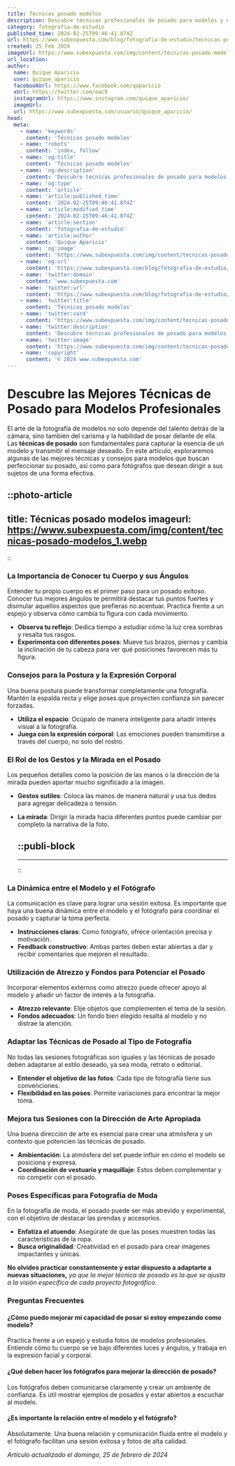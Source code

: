 ```yaml
---
title: Técnicas posado modelos
description: Descubre técnicas profesionales de posado para modelos y eleva la calidad de tus sesiones fotográficas. Consejos prácticos para una imagen perfecta.
category: fotografia-de-estudio
published_time: 2024-02-25T09:46:41.874Z
url: https://www.subexpuesta.com/blog/fotografia-de-estudio/tecnicas-posado-modelos
created: 25 Feb 2024
imageUrl: https://www.subexpuesta.com/img/content/tecnicas-posado-modelos_1.webp
url_location:
author:
  name: Quique Aparicio
  user: quique_aparicio
  facebookUrl: https://www.facebook.com/qaparicio
  xUrl: https://twitter.com/eac9
  instagramUrl: https://www.instagram.com/quique_aparicio/
  imageUrl: 
  url: https://www.subexpuesta.com/usuario/quique_aparicio/
head:
  meta:
    - name: 'keywords'
      content: 'Técnicas posado modelos'
    - name: 'robots'
      content: 'index, follow'
    - name: 'og:title'
      content: 'Técnicas posado modelos'
    - name: 'og:description'
      content: 'Descubre técnicas profesionales de posado para modelos y eleva la calidad de tus sesiones fotográficas. Consejos prácticos para una imagen perfecta.'
    - name: 'og:type'
      content: 'article'
    - name: 'article:published_time'
      content: '2024-02-25T09:46:41.874Z'
    - name: 'article:modified_time'
      content: '2024-02-25T09:46:41.874Z'
    - name: 'article:section'
      content: 'fotografia-de-estudio'
    - name: 'article:author'
      content: 'Quique Aparicio'
    - name: 'og:image'
      content: 'https://www.subexpuesta.com/img/content/tecnicas-posado-modelos_1.webp'
    - name: 'og:url'
      content: 'https://www.subexpuesta.com/blog/fotografia-de-estudio/tecnicas-posado-modelos'
    - name: 'twitter:domain'
      content: 'www.subexpuesta.com'
    - name: 'twitter:url'
      content: 'https://www.subexpuesta.com/blog/fotografia-de-estudio/tecnicas-posado-modelos'
    - name: 'twitter:title'
      content: 'Técnicas posado modelos'
    - name: 'twitter:card'
      content: 'https://www.subexpuesta.com/img/content/tecnicas-posado-modelos_1.webp'
    - name: 'twitter:description'
      content: 'Descubre técnicas profesionales de posado para modelos y eleva la calidad de tus sesiones fotográficas. Consejos prácticos para una imagen perfecta.'
    - name: 'twitter:image'
      content: 'https://www.subexpuesta.com/img/content/tecnicas-posado-modelos_1.webp'
    - name: 'copyright'
      content: '© 2024 www.subexpuesta.com'
---
```

# Descubre las Mejores Técnicas de Posado para Modelos Profesionales

El arte de la fotografía de modelos no solo depende del talento detrás de la cámara, sino también del carisma y la habilidad de posar delante de ella. Las **técnicas de posado** son fundamentales para capturar la esencia de un modelo y transmitir el mensaje deseado. En este artículo, exploraremos algunas de las mejores técnicas y consejos para modelos que buscan perfeccionar su posado, así como para fotógrafos que desean dirigir a sus sujetos de una forma efectiva.


::photo-article
---
title: Técnicas posado modelos
imageurl: https://www.subexpuesta.com/img/content/tecnicas-posado-modelos_1.webp
---
::


### La Importancia de Conocer tu Cuerpo y sus Ángulos
Entender tu propio cuerpo es el primer paso para un posado exitoso. Conocer tus mejores ángulos te permitirá destacar tus puntos fuertes y disimular aquellos aspectos que prefieras no acentuar. Practica frente a un espejo y observa cómo cambia tu figura con cada movimiento.

- **Observa tu reflejo**: Dedica tiempo a estudiar cómo la luz crea sombras y resalta tus rasgos.
- **Experimenta con diferentes poses**: Mueve tus brazos, piernas y cambia la inclinación de tu cabeza para ver qué posiciones favorecen más tu figura.

### Consejos para la Postura y la Expresión Corporal
Una buena postura puede transformar completamente una fotografía. Mantén la espalda recta y elige poses que proyecten confianza sin parecer forzadas.

- **Utiliza el espacio**: Ocúpalo de manera inteligente para añadir interés visual a la fotografía.
- **Juega con la expresión corporal**: Las emociones pueden transmitirse a través del cuerpo, no solo del rostro.

### El Rol de los Gestos y la Mirada en el Posado
Los pequeños detalles como la posición de las manos o la dirección de la mirada pueden aportar mucho significado a la imagen.

- **Gestos sutiles**: Coloca las manos de manera natural y usa tus dedos para agregar delicadeza o tensión.
- **La mirada**: Dirigir la mirada hacia diferentes puntos puede cambiar por completo la narrativa de la foto.


  ::publi-block
  ---
  ---
  ::
  
  
### La Dinámica entre el Modelo y el Fotógrafo
La comunicación es clave para lograr una sesión exitosa. Es importante que haya una buena dinámica entre el modelo y el fotógrafo para coordinar el posado y capturar la toma perfecta.

- **Instrucciones claras**: Como fotógrafo, ofrece orientación precisa y motivación.
- **Feedback constructivo**: Ambas partes deben estar abiertas a dar y recibir comentarios que mejoren el resultado.

### Utilización de Atrezzo y Fondos para Potenciar el Posado
Incorporar elementos externos como atrezzo puede ofrecer apoyo al modelo y añadir un factor de interés a la fotografía.

- **Atrezzo relevante**: Elije objetos que complementen el tema de la sesión.
- **Fondos adecuados**: Un fondo bien elegido resalta al modelo y no distrae la atención.

### Adaptar las Técnicas de Posado al Tipo de Fotografía
No todas las sesiones fotográficas son iguales y las técnicas de posado deben adaptarse al estilo deseado, ya sea moda, retrato o editorial.

- **Entender el objetivo de las fotos**: Cada tipo de fotografía tiene sus convenciones.
- **Flexibilidad en las poses**: Permite variaciones para encontrar la mejor toma.

### Mejora tus Sesiones con la Dirección de Arte Apropiada
Una buena dirección de arte es esencial para crear una atmósfera y un contexto que potencien las técnicas de posado.

- **Ambientación**: La atmósfera del set puede influir en cómo el modelo se posiciona y expresa.
- **Coordinación de vestuario y maquillaje**: Estos deben complementar y no competir con el posado.

### Poses Específicas para Fotografía de Moda
En la fotografía de moda, el posado puede ser más atrevido y experimental, con el objetivo de destacar las prendas y accesorios.

- **Enfatiza el atuendo**: Asegúrate de que las poses muestren todas las características de la ropa.
- **Busca originalidad**: Creatividad en el posado para crear imágenes impactantes y únicas.

**No olvides practicar constantemente y estar dispuesto a adaptarte a nuevas situaciones,** _ya que la mejor técnica de posado es la que se ajusta a la visión específica de cada proyecto fotográfico._

### Preguntas Frecuentes

#### ¿Cómo puedo mejorar mi capacidad de posar si estoy empezando como modelo?
Practica frente a un espejo y estudia fotos de modelos profesionales. Entiende cómo tu cuerpo se ve bajo diferentes luces y ángulos, y trabaja en la expresión facial y corporal.

#### ¿Qué deben hacer los fotógrafos para mejorar la dirección de posado?
Los fotógrafos deben comunicarse claramente y crear un ambiente de confianza. Es útil mostrar ejemplos de posados y estar abiertos a escuchar al modelo.

#### ¿Es importante la relación entre el modelo y el fotógrafo?
Absolutamente. Una buena relación y comunicación fluida entre el modelo y el fotógrafo facilitan una sesión exitosa y fotos de alta calidad.

_Artículo actualizado el domingo, 25 de febrero de 2024_